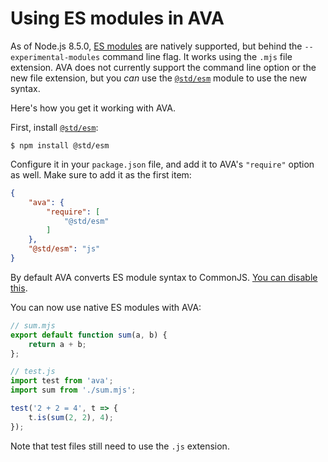 # Using ES modules in AVA

As of Node.js 8.5.0, [ES modules](http://2ality.com/2017/09/native-esm-node.html) are natively supported, but behind the `--experimental-modules` command line flag. It works using the `.mjs` file extension. AVA does not currently support the command line option or the new file extension, but you *can* use the [`@std/esm`](https://github.com/standard-things/esm) module to use the new syntax.

Here's how you get it working with AVA.

First, install [`@std/esm`](https://github.com/standard-things/esm):

```
$ npm install @std/esm
```

Configure it in your `package.json` file, and add it to AVA's `"require"` option as well. Make sure to add it as the first item:

```json
{
	"ava": {
		"require": [
			"@std/esm"
		]
	},
	"@std/esm": "js"
}
```

By default AVA converts ES module syntax to CommonJS. [You can disable this](./babel.md#preserve-es-module-syntax).

You can now use native ES modules with AVA:

```js
// sum.mjs
export default function sum(a, b) {
	return a + b;
};
```

```js
// test.js
import test from 'ava';
import sum from './sum.mjs';

test('2 + 2 = 4', t => {
	t.is(sum(2, 2), 4);
});
```

Note that test files still need to use the `.js` extension.

